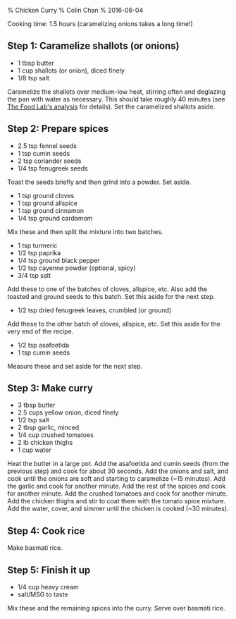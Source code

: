 % Chicken Curry
% Colin Chan
% 2016-06-04

Cooking time: 1.5 hours (caramelizing onions takes a long time!)

## Step 1: Caramelize shallots (or onions)

* 1 tbsp butter
* 1 cup shallots (or onion), diced finely
* 1/8 tsp salt

Caramelize the shallots over medium-low heat, stirring often and deglazing the
pan with water as necessary.  This should take roughly 40 minutes (see
[The Food Lab's analysis][1] for details).  Set the caramelized shallots aside.

## Step 2: Prepare spices

* 2.5 tsp fennel seeds
* 1 tsp cumin seeds
* 2 tsp coriander seeds
* 1/4 tsp fenugreek seeds

Toast the seeds briefly and then grind into a powder.  Set aside.

* 1 tsp ground cloves
* 1 tsp ground allspice
* 1 tsp ground cinnamon
* 1/4 tsp ground cardamom

Mix these and then split the mixture into two batches.

* 1 tsp turmeric
* 1/2 tsp paprika
* 1/4 tsp ground black pepper
* 1/2 tsp cayenne powder (optional, spicy)
* 3/4 tsp salt

Add these to one of the batches of cloves, allspice, etc.  Also add the toasted
and ground seeds to this batch.  Set this aside for the next step.

* 1/2 tsp dried fenugreek leaves, crumbled (or ground)

Add these to the other batch of cloves, allspice, etc.  Set this aside for the
very end of the recipe.

* 1/2 tsp asafoetida
* 1 tsp cumin seeds

Measure these and set aside for the next step.

## Step 3: Make curry

* 3 tbsp butter
* 2.5 cups yellow onion, diced finely
* 1/2 tsp salt
* 2 tbsp garlic, minced
* 1/4 cup crushed tomatoes
* 2 lb chicken thighs
* 1 cup water

Heat the butter in a large pot.  Add the asafoetida and cumin seeds (from
the previous step) and cook for about 30 seconds.  Add the onions and salt, and
cook until the onions are soft and starting to caramelize (~15 minutes).  Add
the garlic and cook for another minute.  Add the rest of the spices and cook for
another minute.  Add the crushed tomatoes and cook for another minute.  Add the
chicken thighs and stir to coat them with the tomato spice mixture.  Add the
water, cover, and simmer until the chicken is cooked (~30 minutes).

## Step 4: Cook rice

Make basmati rice.

## Step 5: Finish it up

* 1/4 cup heavy cream
* salt/MSG to taste

Mix these and the remaining spices into the curry.  Serve over basmati rice.

[1]: http://www.seriouseats.com/2011/01/the-food-lab-real-french-onion-dip-homemade-super-bowl-recipe.html
